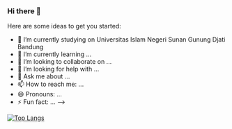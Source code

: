 ### Hi there 👋

Here are some ideas to get you started:

- 🔭 I’m currently studying on Universitas Islam Negeri Sunan Gunung Djati Bandung
- 🌱 I’m currently learning ...
- 👯 I’m looking to collaborate on ...
- 🤔 I’m looking for help with ...
- 💬 Ask me about ...
- 📫 How to reach me: ...
- 😄 Pronouns: ...
- ⚡ Fun fact: ...
-->

[![Top Langs](https://github-readme-stats.vercel.app/api/top-langs/?username=alvitoaditya19&layout=compact)](https://github.com/anuraghazra/github-readme-stats)
